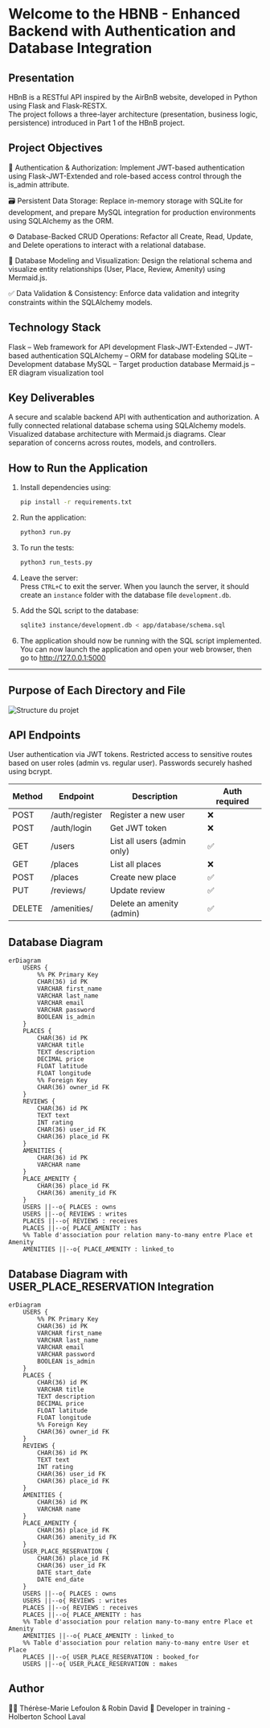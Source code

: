 # Welcome to the HBNB - Enhanced Backend with Authentication and Database Integration

## Presentation

HBnB is a RESTful API inspired by the AirBnB website, developed in Python using Flask and Flask-RESTX.  
The project follows a three-layer architecture (presentation, business logic, persistence) introduced in Part 1 of the HBnB project.

## Project Objectives

🔐 Authentication & Authorization:
Implement JWT-based authentication using Flask-JWT-Extended and role-based access control through the is_admin attribute.

🗃️ Persistent Data Storage:
Replace in-memory storage with SQLite for development, and prepare MySQL integration for production environments using SQLAlchemy as the ORM.

⚙️ Database-Backed CRUD Operations:
Refactor all Create, Read, Update, and Delete operations to interact with a relational database.

🧭 Database Modeling and Visualization:
Design the relational schema and visualize entity relationships (User, Place, Review, Amenity) using Mermaid.js.

✅ Data Validation & Consistency:
Enforce data validation and integrity constraints within the SQLAlchemy models.

## Technology Stack

Flask – Web framework for API development
Flask-JWT-Extended – JWT-based authentication
SQLAlchemy – ORM for database modeling
SQLite – Development database
MySQL – Target production database
Mermaid.js – ER diagram visualization tool

## Key Deliverables

A secure and scalable backend API with authentication and authorization.
A fully connected relational database schema using SQLAlchemy models.
Visualized database architecture with Mermaid.js diagrams.
Clear separation of concerns across routes, models, and controllers.

## How to Run the Application

1. Install dependencies using:  
   ```bash
   pip install -r requirements.txt
   ```

2. Run the application:  
   ```bash
   python3 run.py
   ```

3. To run the tests:  
   ```bash
   python3 run_tests.py
   ```

4. Leave the server:  
   Press `CTRL+C` to exit the server. When you launch the server, it should create an `instance` folder with the database file `development.db`.

5. Add the SQL script to the database:  
   ```bash
   sqlite3 instance/development.db < app/database/schema.sql
   ```

6. The application should now be running with the SQL script implemented. You can now launch the application and open your web browser, then go to http://127.0.0.1:5000

---

## Purpose of Each Directory and File

![Structure du projet](structure.png)


## API Endpoints

User authentication via JWT tokens.
Restricted access to sensitive routes based on user roles (admin vs. regular user).
Passwords securely hashed using bcrypt.

| Method | Endpoint           | Description                   | Auth required |
|--------|--------------------|-------------------------------|---------------|
| POST   | /auth/register     | Register a new user           | ❌            |
| POST   | /auth/login        | Get JWT token                 | ❌            |
| GET    | /users             | List all users (admin only)   | ✅            |
| GET    | /places            | List all places               | ❌            |
| POST   | /places            | Create new place              | ✅            |
| PUT    | /reviews/<id>      | Update review                 | ✅            |
| DELETE | /amenities/<id>    | Delete an amenity (admin)     | ✅            |


## Database Diagram

```mermaid
erDiagram
    USERS {
        %% PK Primary Key
        CHAR(36) id PK
        VARCHAR first_name
        VARCHAR last_name
        VARCHAR email
        VARCHAR password
        BOOLEAN is_admin
    }
    PLACES {
        CHAR(36) id PK
        VARCHAR title
        TEXT description
        DECIMAL price
        FLOAT latitude
        FLOAT longitude
        %% Foreign Key
        CHAR(36) owner_id FK
    }
    REVIEWS {
        CHAR(36) id PK
        TEXT text
        INT rating
        CHAR(36) user_id FK
        CHAR(36) place_id FK
    }
    AMENITIES {
        CHAR(36) id PK
        VARCHAR name
    }
    PLACE_AMENITY {
        CHAR(36) place_id FK
        CHAR(36) amenity_id FK
    }
    USERS ||--o{ PLACES : owns
    USERS ||--o{ REVIEWS : writes
    PLACES ||--o{ REVIEWS : receives
    PLACES ||--o{ PLACE_AMENITY : has
    %% Table d'association pour relation many-to-many entre Place et Amenity
    AMENITIES ||--o{ PLACE_AMENITY : linked_to
```

## Database Diagram with USER_PLACE_RESERVATION Integration

```mermaid
erDiagram
    USERS {
        %% PK Primary Key
        CHAR(36) id PK
        VARCHAR first_name
        VARCHAR last_name
        VARCHAR email
        VARCHAR password
        BOOLEAN is_admin
    }
    PLACES {
        CHAR(36) id PK
        VARCHAR title
        TEXT description
        DECIMAL price
        FLOAT latitude
        FLOAT longitude
        %% Foreign Key
        CHAR(36) owner_id FK
    }
    REVIEWS {
        CHAR(36) id PK
        TEXT text
        INT rating
        CHAR(36) user_id FK
        CHAR(36) place_id FK
    }
    AMENITIES {
        CHAR(36) id PK
        VARCHAR name
    }
    PLACE_AMENITY {
        CHAR(36) place_id FK
        CHAR(36) amenity_id FK
    }
    USER_PLACE_RESERVATION {
        CHAR(36) place_id FK
        CHAR(36) user_id FK
        DATE start_date
        DATE end_date
    }
    USERS ||--o{ PLACES : owns
    USERS ||--o{ REVIEWS : writes
    PLACES ||--o{ REVIEWS : receives
    PLACES ||--o{ PLACE_AMENITY : has
    %% Table d'association pour relation many-to-many entre Place et Amenity
    AMENITIES ||--o{ PLACE_AMENITY : linked_to
    %% Table d'association pour relation many-to-many entre User et Place
    PLACES ||--o{ USER_PLACE_RESERVATION : booked_for
    USERS ||--o{ USER_PLACE_RESERVATION : makes
```
## Author

👩‍💻 Thérèse-Marie Lefoulon & Robin David
🚀 Developer in training - Holberton School Laval
